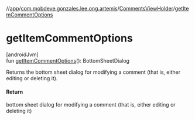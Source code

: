 //[app](../../../index.md)/[com.mobdeve.gonzales.lee.ong.artemis](../index.md)/[CommentsViewHolder](index.md)/[getItemCommentOptions](get-item-comment-options.md)

# getItemCommentOptions

[androidJvm]\
fun [getItemCommentOptions](get-item-comment-options.md)(): BottomSheetDialog

Returns the bottom sheet dialog for modifying a comment (that is, either editing or deleting it).

#### Return

bottom sheet dialog for modifying a comment (that is, either editing or deleting it)
